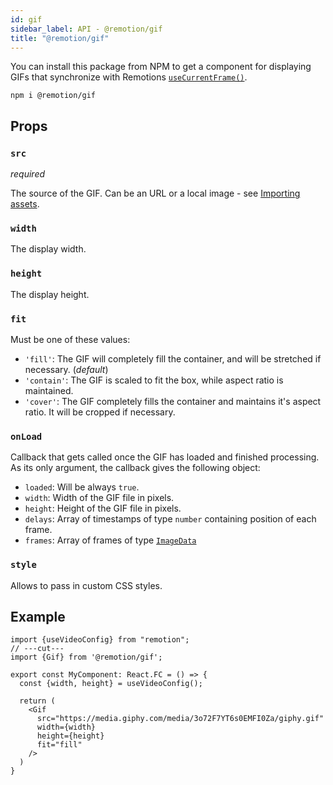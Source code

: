 ```yaml
---
id: gif
sidebar_label: API - @remotion/gif
title: "@remotion/gif"
---
```


You can install this package from NPM to get a component for displaying GIFs that synchronize with Remotions [`useCurrentFrame()`](use-current-frame).

```console
npm i @remotion/gif
```

## Props

### `src`

_required_

The source of the GIF. Can be an URL or a local image - see [Importing assets](assets).

### `width`

The display width.

### `height`

The display height.

### `fit`

Must be one of these values:

- `'fill'`: The GIF will completely fill the container, and will be stretched if necessary. (_default_)
- `'contain'`: The GIF is scaled to fit the box, while aspect ratio is maintained.
- `'cover'`: The GIF completely fills the container and maintains it's aspect ratio. It will be cropped if necessary.

### `onLoad`

Callback that gets called once the GIF has loaded and finished processing. As its only argument, the callback gives the following object:

- `loaded`: Will be always `true`.
- `width`: Width of the GIF file in pixels.
- `height`: Height of the GIF file in pixels.
- `delays`: Array of timestamps of type `number` containing position of each frame.
- `frames`: Array of frames of type [`ImageData`](https://developer.mozilla.org/en-US/docs/Web/API/ImageData)

### `style`

Allows to pass in custom CSS styles.

## Example

```tsx twoslash
import {useVideoConfig} from "remotion";
// ---cut---
import {Gif} from '@remotion/gif';

export const MyComponent: React.FC = () => {
  const {width, height} = useVideoConfig();

  return (
    <Gif
      src="https://media.giphy.com/media/3o72F7YT6s0EMFI0Za/giphy.gif"
      width={width}
      height={height}
      fit="fill"
    />
  )
}
```
